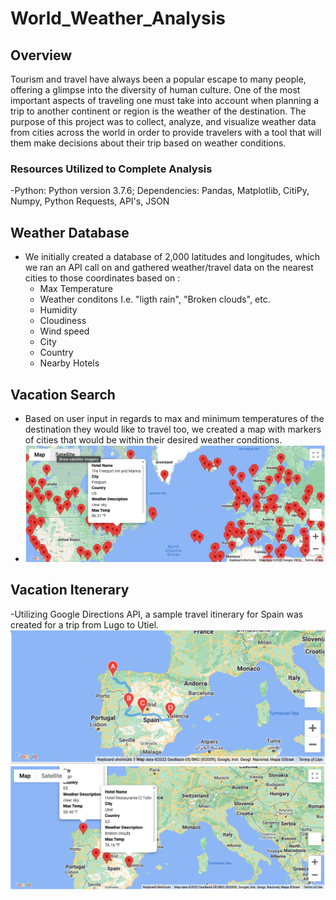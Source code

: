 # World_Weather_Analysis

## Overview
Tourism and travel have always been a popular escape to many people, offering a glimpse into the diversity of human culture. One of the most important aspects of traveling one must take into account when planning a trip to another continent or region is the weather of the destination. The purpose of this project was to collect, analyze, and visualize weather data from cities across the world in order to provide travelers with a tool that will them make decisions about their trip based on weather conditions.

### Resources Utilized to Complete Analysis
  -Python: Python version 3.7.6; Dependencies: Pandas, Matplotlib, CitiPy, Numpy, Python Requests, API's, JSON
  
## Weather Database
  - We initially created a database of 2,000 latitudes and longitudes, which we ran an API call on and gathered weather/travel data on the nearest cities to those coordinates based on :
    - Max Temperature
    - Weather conditons I.e. "ligth rain", "Broken clouds", etc.
    - Humidity
    - Cloudiness
    - Wind speed
    - City
    - Country
    - Nearby Hotels

## Vacation Search
- Based on user input in regards to max and minimum temperatures of the destination they would like to travel too, we created a map with markers of cities that would be within their desired weather conditions.
- ![WeatherPy_vacation_map](Weather_Database/WeatherPy_vacation_map.png)
## Vacation Itenerary
-Utilizing Google Directions API, a sample travel itinerary for Spain was created for a trip from Lugo to Utiel.
![WeatherPy_vacation_map](Weather_Database/WeatherPy_travel_map.png)
![WeatherPy_vacation_map_markers](Weather_Database/WeatherPy_travel_map_markers.png)

